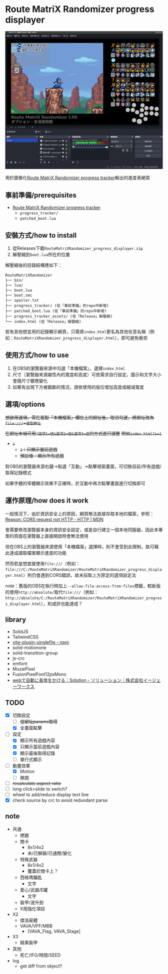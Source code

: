 # Route MatriX Randomizer progress displayer

![screenshot](/screenshot.jpg)

用於圖像化[Route MatriX Randomizer progress tracker](https://github.com/fsworld009/Route-MatriX-Randomizer_progress_tracker/)輸出的進度表網頁

## 事前準備/prerequisites

- [Route MatriX Randomizer progress tracker](https://github.com/fsworld009/Route-MatriX-Randomizer_progress_tracker/)
  - `progress_tracker/`
  - `patched_boot.lua`

## 安裝方式/how to install

1. 從Releases下載`RouteMatriXRandomizer_progress_displayer.zip`
2. 解壓縮到`boot.lua`所在的位置

解壓縮後的目錄結構應如下：

```plain
RouteMatriXRandomizer
├── bin/
├── lua/
├── boot.lua
├── boot.smc
├── spoiler.txt
├── progress_tracker/ (從「事前準備」的repo中新增)
├── patched_boot.lua (從「事前準備」的repo中新增)
├── progress_tracker_assets/ (從「Release」解壓縮)
└── index.html (從「Release」解壓縮)
```

若有其他想並用的記錄顯示網頁，只需將`index.html`更名為其他任意名稱（例如：`RouteMatriXRandomizer_progress_displayer.html`），即可避免衝突

## 使用方式/how to use

1. 在OBS的瀏覽器來源中勾選「本機檔案」，選擇`index.html`
2. 尺寸（瀏覽器來源屬性內的寬度和高度）可依需求自行設定，圖示和文字大小會隨尺寸響應變化
3. 如果有出現下方被截斷的情況，請依使用的版位增加高度或縮減寬度

## 選項/options

~~想啟用選項，需在複製「本機檔案」欄位上的網址後，取消勾選，將網址改為`file:///`+`複製網址`~~

~~在網址末端可用`?選項1=值&選項2=值&選項3=值`的方式進行調整~~
~~例如`index.html?s=1`~~

- ~~`s`~~
  - ~~`1`：只顯示當前遊戲~~
  - ~~預設值：顯示所有遊戲~~

對OBS的瀏覽器來源右鍵→點選「互動」→點擊視窗畫面，可切換目前/所有遊戲/取得記錄模式

如果字體的窄體顯示效果不正確時，於互動中再次點擊畫面進行切換即可

## 運作原理/how does it work

一般情況下，由於資訊安全上的原因，網頁無法直接存取本地的檔案，參照：[Reason: CORS request not HTTP - HTTP | MDN](https://developer.mozilla.org/en-US/docs/Web/HTTP/Guides/CORS/Errors/CORSRequestNotHttp)

會需要修改瀏覽器本身的資訊安全設定，或是自行建立一個本地伺服器，因此本專案的頁面在瀏覽器上直接開啟時會無法使用

但在OBS上的瀏覽器來源使用「本機檔案」選擇時，則不會受到此限制，故可藉此達成讀取檔案顯示進度的功能

然而若是想直接使用`file:///`（例如：`file:///C:/RouteMatriXRandomizer/RouteMatriXRandomizer_progress_displayer.html`）則仍會遇到CORS錯誤，故未採取上方原定的選項設定法

note：舊版的OBS在執行時加上`--allow-file-access-from-files`標籤，較新版的使用`http://absolute/`取代`file:///`（例如：`http://absolute/C:/RouteMatriXRandomizer/RouteMatriXRandomizer_progress_displayer.html`），則或許也能達成？

## library

- SolidJS
- TailwindCSS
- [vite-plugin-singlefile - npm](https://www.npmjs.com/package/vite-plugin-singlefile)
- solid-motionone
- solid-transition-group
- js-crc
- emfont
- MuzaiPixel
- FusionPixelFont12pxMono
- [webで自動に長体をかける｜Solution - ソリューション｜株式会社イージェーワークス](https://www.ejworks.com/solution/detail.html?article_id=150)

## TODO

- [x] 切換設定
  - [ ] ~~從網址params取得~~
  - [x] 全畫面點擊
- [ ] 設定
  - [x] 顯示所有遊戲內容
  - [x] 只顯示當前遊戲內容
  - [x] 顯示最後取得記錄
  - [ ] 單行式顯示
- [ ] 動畫效果
  - [x] Motion
  - [ ] 微調
- [ ] ~~recalculate aspect ratio~~
- [ ] long click>slide to switch?
- [ ] wheel to add/reduce display text line
- [x] check source by crc to avoid redundant parse

## note

- 共通
  - 標題
  - 關卡
    - 8x1/4x2
    - 未/已解鎖/已通關/變化
  - 特殊武器
    - 8x1/4x2
    - 覆蓋於關卡上？
  - 西格瑪鑰匙
    - 文字
  - 愛心/武器/E罐
    - 文字
  - 裝甲/波升劍
  - X炮強化項目
- X2
  - 傑洛屍體
  - VAVA/VFF/MBB
    - [VAVA_Flag, VAVA_Stage]
- X3
  - 騎乘裝甲
- 其他
  - 死亡/IFG/時間/SEED
- log
  - get diff from object?
